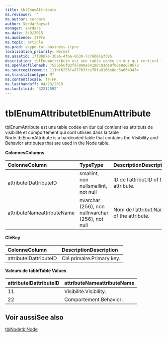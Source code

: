 ```yaml
---
title: tblEnumAttribute
ms.reviewer: ''
ms.author: serdars
author: SerdarSoysal
manager: serdars
ms.date: 3/9/2015
ms.audience: ITPro
ms.topic: article
ms.prod: skype-for-business-itpro
localization_priority: Normal
ms.assetid: 17f8b87e-36a6-4f6a-8630-7c76b61a7595
description: tblEnumAttribute est une table codée en dur qui contient les attributs de visibilité et comportement qui sont utilisés dans la table Node.
ms.openlocfilehash: 7555656f02fa7808e54100c03de8f80e0e078678
ms.sourcegitcommit: 111bf6255fa877b3fce70fa8166e8ec5a6643434
ms.translationtype: MT
ms.contentlocale: fr-FR
ms.lasthandoff: 04/23/2019
ms.locfileid: "32212592"
---
```

# <a name="tblenumattribute"></a><span data-ttu-id="3406f-103">tblEnumAttribute</span><span class="sxs-lookup"><span data-stu-id="3406f-103">tblEnumAttribute</span></span>
 
<span data-ttu-id="3406f-104">tblEnumAttribute est une table codée en dur qui contient les attributs de visibilité et comportement qui sont utilisés dans la table Node.</span><span class="sxs-lookup"><span data-stu-id="3406f-104">tblEnumAttribute is a hardcoded table that contains the Visibility and Behavior attributes that are used in the Node table.</span></span>
  
<span data-ttu-id="3406f-105">**Colonnes**</span><span class="sxs-lookup"><span data-stu-id="3406f-105">**Columns**</span></span>

|<span data-ttu-id="3406f-106">**Colonne**</span><span class="sxs-lookup"><span data-stu-id="3406f-106">**Column**</span></span>|<span data-ttu-id="3406f-107">**Type**</span><span class="sxs-lookup"><span data-stu-id="3406f-107">**Type**</span></span>|<span data-ttu-id="3406f-108">**Description**</span><span class="sxs-lookup"><span data-stu-id="3406f-108">**Description**</span></span>|
|:-----|:-----|:-----|
|<span data-ttu-id="3406f-109">attributeID</span><span class="sxs-lookup"><span data-stu-id="3406f-109">attributeID</span></span>  <br/> |<span data-ttu-id="3406f-110">smallint, non null</span><span class="sxs-lookup"><span data-stu-id="3406f-110">smallint, not null</span></span>  <br/> |<span data-ttu-id="3406f-111">ID de l’attribut.</span><span class="sxs-lookup"><span data-stu-id="3406f-111">ID of the attribute.</span></span>  <br/> |
|<span data-ttu-id="3406f-112">attributeName</span><span class="sxs-lookup"><span data-stu-id="3406f-112">attributeName</span></span>  <br/> |<span data-ttu-id="3406f-113">nvarchar (256), non null</span><span class="sxs-lookup"><span data-stu-id="3406f-113">nvarchar (256), not null</span></span>  <br/> |<span data-ttu-id="3406f-114">Nom de l’attribut.</span><span class="sxs-lookup"><span data-stu-id="3406f-114">Name of the attribute.</span></span>  <br/> |
   
<span data-ttu-id="3406f-115">**Clé**</span><span class="sxs-lookup"><span data-stu-id="3406f-115">**Key**</span></span>

|<span data-ttu-id="3406f-116">**Colonne**</span><span class="sxs-lookup"><span data-stu-id="3406f-116">**Column**</span></span>|<span data-ttu-id="3406f-117">**Description**</span><span class="sxs-lookup"><span data-stu-id="3406f-117">**Description**</span></span>|
|:-----|:-----|
|<span data-ttu-id="3406f-118">attributeID</span><span class="sxs-lookup"><span data-stu-id="3406f-118">attributeID</span></span>  <br/> |<span data-ttu-id="3406f-119">Clé primaire.</span><span class="sxs-lookup"><span data-stu-id="3406f-119">Primary key.</span></span>  <br/> |
   
<span data-ttu-id="3406f-120">**Valeurs de table**</span><span class="sxs-lookup"><span data-stu-id="3406f-120">**Table Values**</span></span>

|<span data-ttu-id="3406f-121">**attributeID**</span><span class="sxs-lookup"><span data-stu-id="3406f-121">**attributeID**</span></span>|<span data-ttu-id="3406f-122">**attributeName**</span><span class="sxs-lookup"><span data-stu-id="3406f-122">**attributeName**</span></span>|
|:-----|:-----|
|<span data-ttu-id="3406f-123">1</span><span class="sxs-lookup"><span data-stu-id="3406f-123">1</span></span>  <br/> |<span data-ttu-id="3406f-124">Visibilité.</span><span class="sxs-lookup"><span data-stu-id="3406f-124">Visibility.</span></span>  <br/> |
|<span data-ttu-id="3406f-125">2</span><span class="sxs-lookup"><span data-stu-id="3406f-125">2</span></span>  <br/> |<span data-ttu-id="3406f-126">Comportement.</span><span class="sxs-lookup"><span data-stu-id="3406f-126">Behavior.</span></span>  <br/> |
   
## <a name="see-also"></a><span data-ttu-id="3406f-127">Voir aussi</span><span class="sxs-lookup"><span data-stu-id="3406f-127">See also</span></span>

[<span data-ttu-id="3406f-128">tblNode</span><span class="sxs-lookup"><span data-stu-id="3406f-128">tblNode</span></span>](tblnode.md)

